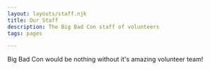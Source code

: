 ```yaml
---
layout: layouts/staff.njk
title: Our Staff
description: The Big Bad Con staff of volunteers
tags: pages

---
```


Big Bad Con would be nothing without it's amazing volunteer team!